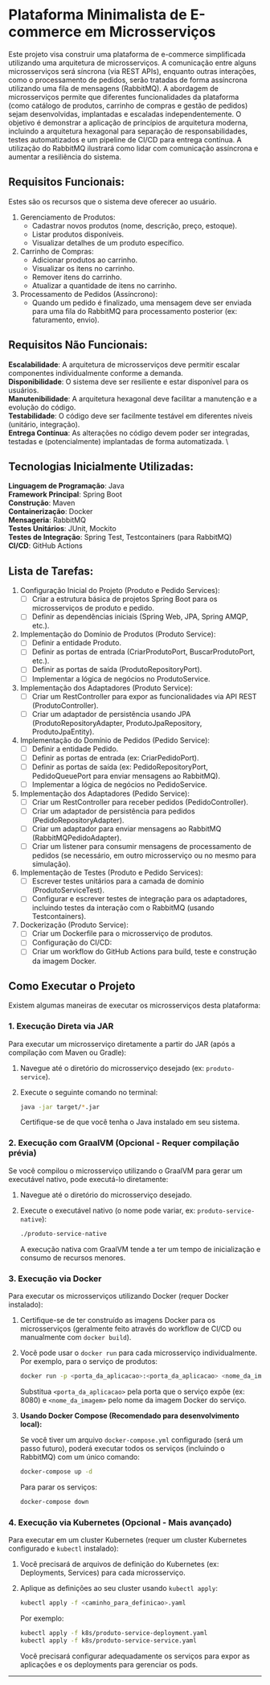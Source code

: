#  Plataforma Minimalista de E-commerce em Microsserviços

Este projeto visa construir uma plataforma de e-commerce simplificada utilizando uma arquitetura de microsserviços. A comunicação entre alguns microsserviços será síncrona (via REST APIs), enquanto outras interações, como o processamento de pedidos, serão tratadas de forma assíncrona utilizando uma fila de mensagens (RabbitMQ). A abordagem de microsserviços permite que diferentes funcionalidades da plataforma (como catálogo de produtos, carrinho de compras e gestão de pedidos) sejam desenvolvidas, implantadas e escaladas independentemente. O objetivo é demonstrar a aplicação de princípios de arquitetura moderna, incluindo a arquitetura hexagonal para separação de responsabilidades, testes automatizados e um pipeline de CI/CD para entrega contínua. A utilização do RabbitMQ ilustrará como lidar com comunicação assíncrona e aumentar a resiliência do sistema.

## Requisitos Funcionais:
Estes são os recursos que o sistema deve oferecer ao usuário.

1. Gerenciamento de Produtos:
   - Cadastrar novos produtos (nome, descrição, preço, estoque).
   - Listar produtos disponíveis.
   - Visualizar detalhes de um produto específico.
2. Carrinho de Compras:
   - Adicionar produtos ao carrinho.
   - Visualizar os itens no carrinho.
   - Remover itens do carrinho.
   - Atualizar a quantidade de itens no carrinho.
3. Processamento de Pedidos (Assíncrono):
   - Quando um pedido é finalizado, uma mensagem deve ser enviada para uma fila do RabbitMQ para processamento posterior (ex: faturamento, envio).

## Requisitos Não Funcionais:

**Escalabilidade**: A arquitetura de microsserviços deve permitir escalar componentes individualmente conforme a demanda. \
**Disponibilidade**: O sistema deve ser resiliente e estar disponível para os usuários. \
**Manutenibilidade**: A arquitetura hexagonal deve facilitar a manutenção e a evolução do código. \
**Testabilidade**: O código deve ser facilmente testável em diferentes níveis (unitário, integração). \
**Entrega Contínua**: As alterações no código devem poder ser integradas, testadas e (potencialmente) implantadas de forma automatizada. \

## Tecnologias Inicialmente Utilizadas:

**Linguagem de Programação**: Java \
**Framework Principal**: Spring Boot \
**Construção**: Maven \
**Containerização**: Docker \
**Mensageria**: RabbitMQ \
**Testes Unitários**: JUnit, Mockito \
**Testes de Integração**: Spring Test, Testcontainers (para RabbitMQ) \
**CI/CD**: GitHub Actions

## Lista de Tarefas:
1. Configuração Inicial do Projeto (Produto e Pedido Services):
   - [ ] Criar a estrutura básica de projetos Spring Boot para os microsserviços de produto e pedido.
   - [ ] Definir as dependências iniciais (Spring Web, JPA, Spring AMQP, etc.).
2. Implementação do Domínio de Produtos (Produto Service):
   - [ ] Definir a entidade Produto.
   - [ ] Definir as portas de entrada (CriarProdutoPort, BuscarProdutoPort, etc.).
   - [ ] Definir as portas de saída (ProdutoRepositoryPort).
   - [ ] Implementar a lógica de negócios no ProdutoService.
3. Implementação dos Adaptadores (Produto Service):
   - [ ] Criar um RestController para expor as funcionalidades via API REST (ProdutoController).
   - [ ] Criar um adaptador de persistência usando JPA (ProdutoRepositoryAdapter, ProdutoJpaRepository, ProdutoJpaEntity).
4. Implementação do Domínio de Pedidos (Pedido Service):
   - [ ] Definir a entidade Pedido.
   - [ ] Definir as portas de entrada (ex: CriarPedidoPort).
   - [ ] Definir as portas de saída (ex: PedidoRepositoryPort, PedidoQueuePort para enviar mensagens ao RabbitMQ).
   - [ ] Implementar a lógica de negócios no PedidoService.
5. Implementação dos Adaptadores (Pedido Service):
   - [ ] Criar um RestController para receber pedidos (PedidoController).
   - [ ] Criar um adaptador de persistência para pedidos (PedidoRepositoryAdapter).
   - [ ] Criar um adaptador para enviar mensagens ao RabbitMQ (RabbitMQPedidoAdapter).
   - [ ] Criar um listener para consumir mensagens de processamento de pedidos (se necessário, em outro microsserviço ou no mesmo para simulação).
6. Implementação de Testes (Produto e Pedido Services):
   - [ ] Escrever testes unitários para a camada de domínio (ProdutoServiceTest).
   - [ ] Configurar e escrever testes de integração para os adaptadores, incluindo testes da interação com o RabbitMQ (usando Testcontainers).
7. Dockerização (Produto Service):
   - [ ] Criar um Dockerfile para o microsserviço de produtos.
   - [ ] Configuração do CI/CD:
   - [ ] Criar um workflow do GitHub Actions para build, teste e construção da imagem Docker.

## Como Executar o Projeto

Existem algumas maneiras de executar os microsserviços desta plataforma:

### 1. Execução Direta via JAR

Para executar um microsserviço diretamente a partir do JAR (após a compilação com Maven ou Gradle):

1.  Navegue até o diretório do microsserviço desejado (ex: `produto-service`).
2.  Execute o seguinte comando no terminal:

    ```bash
    java -jar target/*.jar
    ```

    Certifique-se de que você tenha o Java instalado em seu sistema.

### 2. Execução com GraalVM (Opcional - Requer compilação prévia)

Se você compilou o microsserviço utilizando o GraalVM para gerar um executável nativo, pode executá-lo diretamente:

1.  Navegue até o diretório do microsserviço desejado.
2.  Execute o executável nativo (o nome pode variar, ex: `produto-service-native`):

    ```bash
    ./produto-service-native
    ```

    A execução nativa com GraalVM tende a ter um tempo de inicialização e consumo de recursos menores.

### 3. Execução via Docker

Para executar os microsserviços utilizando Docker (requer Docker instalado):

1.  Certifique-se de ter construído as imagens Docker para os microsserviços (geralmente feito através do workflow de CI/CD ou manualmente com `docker build`).
2.  Você pode usar o `docker run` para cada microsserviço individualmente. Por exemplo, para o serviço de produtos:

    ```bash
    docker run -p <porta_da_aplicacao>:<porta_da_aplicacao> <nome_da_imagem>
    ```

    Substitua `<porta_da_aplicacao>` pela porta que o serviço expõe (ex: 8080) e `<nome_da_imagem>` pelo nome da imagem Docker do serviço.

3.  **Usando Docker Compose (Recomendado para desenvolvimento local):**

    Se você tiver um arquivo `docker-compose.yml` configurado (será um passo futuro), poderá executar todos os serviços (incluindo o RabbitMQ) com um único comando:

    ```bash
    docker-compose up -d
    ```

    Para parar os serviços:

    ```bash
    docker-compose down
    ```

### 4. Execução via Kubernetes (Opcional - Mais avançado)

Para executar em um cluster Kubernetes (requer um cluster Kubernetes configurado e `kubectl` instalado):

1.  Você precisará de arquivos de definição do Kubernetes (ex: Deployments, Services) para cada microsserviço.
2.  Aplique as definições ao seu cluster usando `kubectl apply`:

    ```bash
    kubectl apply -f <caminho_para_definicao>.yaml
    ```

    Por exemplo:

    ```bash
    kubectl apply -f k8s/produto-service-deployment.yaml
    kubectl apply -f k8s/produto-service-service.yaml
    ```

    Você precisará configurar adequadamente os serviços para expor as aplicações e os deployments para gerenciar os pods.

---
